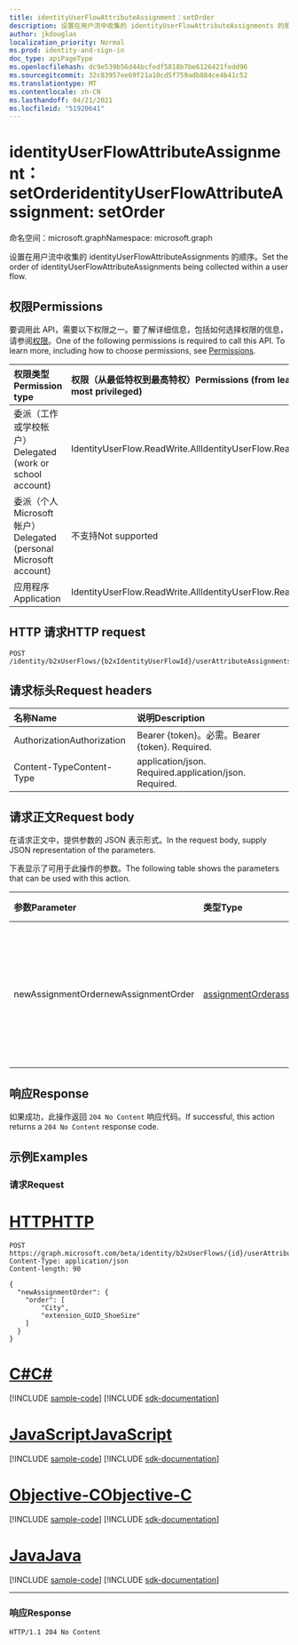 ```yaml
---
title: identityUserFlowAttributeAssignment：setOrder
description: 设置在用户流中收集的 identityUserFlowAttributeAssignments 的顺序。
author: jkdouglas
localization_priority: Normal
ms.prod: identity-and-sign-in
doc_type: apiPageType
ms.openlocfilehash: dc9e539b56d44bcfedf5818b7be6126421fedd96
ms.sourcegitcommit: 32c83957ee69f21a10cd5f759adb884ce4b41c52
ms.translationtype: MT
ms.contentlocale: zh-CN
ms.lasthandoff: 04/21/2021
ms.locfileid: "51920641"
---
```

# <a name="identityuserflowattributeassignment-setorder"></a><span data-ttu-id="d82d5-103">identityUserFlowAttributeAssignment：setOrder</span><span class="sxs-lookup"><span data-stu-id="d82d5-103">identityUserFlowAttributeAssignment: setOrder</span></span>

<span data-ttu-id="d82d5-104">命名空间：microsoft.graph</span><span class="sxs-lookup"><span data-stu-id="d82d5-104">Namespace: microsoft.graph</span></span>

<span data-ttu-id="d82d5-105">设置在用户流中收集的 identityUserFlowAttributeAssignments 的顺序。</span><span class="sxs-lookup"><span data-stu-id="d82d5-105">Set the order of identityUserFlowAttributeAssignments being collected within a user flow.</span></span>

## <a name="permissions"></a><span data-ttu-id="d82d5-106">权限</span><span class="sxs-lookup"><span data-stu-id="d82d5-106">Permissions</span></span>

<span data-ttu-id="d82d5-p101">要调用此 API，需要以下权限之一。要了解详细信息，包括如何选择权限的信息，请参阅[权限](/graph/permissions-reference)。</span><span class="sxs-lookup"><span data-stu-id="d82d5-p101">One of the following permissions is required to call this API. To learn more, including how to choose permissions, see [Permissions](/graph/permissions-reference).</span></span>

|<span data-ttu-id="d82d5-109">权限类型</span><span class="sxs-lookup"><span data-stu-id="d82d5-109">Permission type</span></span>|<span data-ttu-id="d82d5-110">权限（从最低特权到最高特权）</span><span class="sxs-lookup"><span data-stu-id="d82d5-110">Permissions (from least to most privileged)</span></span>|
|:---|:---|
|<span data-ttu-id="d82d5-111">委派（工作或学校帐户）</span><span class="sxs-lookup"><span data-stu-id="d82d5-111">Delegated (work or school account)</span></span>|<span data-ttu-id="d82d5-112">IdentityUserFlow.ReadWrite.All</span><span class="sxs-lookup"><span data-stu-id="d82d5-112">IdentityUserFlow.ReadWrite.All</span></span>|
|<span data-ttu-id="d82d5-113">委派（个人 Microsoft 帐户）</span><span class="sxs-lookup"><span data-stu-id="d82d5-113">Delegated (personal Microsoft account)</span></span>|<span data-ttu-id="d82d5-114">不支持</span><span class="sxs-lookup"><span data-stu-id="d82d5-114">Not supported</span></span>|
|<span data-ttu-id="d82d5-115">应用程序</span><span class="sxs-lookup"><span data-stu-id="d82d5-115">Application</span></span>|<span data-ttu-id="d82d5-116">IdentityUserFlow.ReadWrite.All</span><span class="sxs-lookup"><span data-stu-id="d82d5-116">IdentityUserFlow.ReadWrite.All</span></span>|

## <a name="http-request"></a><span data-ttu-id="d82d5-117">HTTP 请求</span><span class="sxs-lookup"><span data-stu-id="d82d5-117">HTTP request</span></span>

<!-- {
  "blockType": "ignored"
}
-->

``` http
POST /identity/b2xUserFlows/{b2xIdentityUserFlowId}/userAttributeAssignments/setOrder
```

## <a name="request-headers"></a><span data-ttu-id="d82d5-118">请求标头</span><span class="sxs-lookup"><span data-stu-id="d82d5-118">Request headers</span></span>

|<span data-ttu-id="d82d5-119">名称</span><span class="sxs-lookup"><span data-stu-id="d82d5-119">Name</span></span>|<span data-ttu-id="d82d5-120">说明</span><span class="sxs-lookup"><span data-stu-id="d82d5-120">Description</span></span>|
|:---|:---|
|<span data-ttu-id="d82d5-121">Authorization</span><span class="sxs-lookup"><span data-stu-id="d82d5-121">Authorization</span></span>|<span data-ttu-id="d82d5-p102">Bearer {token}。必需。</span><span class="sxs-lookup"><span data-stu-id="d82d5-p102">Bearer {token}. Required.</span></span>|
|<span data-ttu-id="d82d5-124">Content-Type</span><span class="sxs-lookup"><span data-stu-id="d82d5-124">Content-Type</span></span>|<span data-ttu-id="d82d5-p103">application/json. Required.</span><span class="sxs-lookup"><span data-stu-id="d82d5-p103">application/json. Required.</span></span>|

## <a name="request-body"></a><span data-ttu-id="d82d5-127">请求正文</span><span class="sxs-lookup"><span data-stu-id="d82d5-127">Request body</span></span>

<span data-ttu-id="d82d5-128">在请求正文中，提供参数的 JSON 表示形式。</span><span class="sxs-lookup"><span data-stu-id="d82d5-128">In the request body, supply JSON representation of the parameters.</span></span>

<span data-ttu-id="d82d5-129">下表显示了可用于此操作的参数。</span><span class="sxs-lookup"><span data-stu-id="d82d5-129">The following table shows the parameters that can be used with this action.</span></span>

|<span data-ttu-id="d82d5-130">参数</span><span class="sxs-lookup"><span data-stu-id="d82d5-130">Parameter</span></span>|<span data-ttu-id="d82d5-131">类型</span><span class="sxs-lookup"><span data-stu-id="d82d5-131">Type</span></span>|<span data-ttu-id="d82d5-132">说明</span><span class="sxs-lookup"><span data-stu-id="d82d5-132">Description</span></span>|
|:---|:---|:---|
|<span data-ttu-id="d82d5-133">newAssignmentOrder</span><span class="sxs-lookup"><span data-stu-id="d82d5-133">newAssignmentOrder</span></span>|[<span data-ttu-id="d82d5-134">assignmentOrder</span><span class="sxs-lookup"><span data-stu-id="d82d5-134">assignmentOrder</span></span>](../resources/assignmentorder.md)|<span data-ttu-id="d82d5-135">用于定义在用户流中收集的属性的顺序。</span><span class="sxs-lookup"><span data-stu-id="d82d5-135">Used to define the order of the attributes being collected within a user flow.</span></span>|

## <a name="response"></a><span data-ttu-id="d82d5-136">响应</span><span class="sxs-lookup"><span data-stu-id="d82d5-136">Response</span></span>

<span data-ttu-id="d82d5-137">如果成功，此操作返回 `204 No Content` 响应代码。</span><span class="sxs-lookup"><span data-stu-id="d82d5-137">If successful, this action returns a `204 No Content` response code.</span></span>

## <a name="examples"></a><span data-ttu-id="d82d5-138">示例</span><span class="sxs-lookup"><span data-stu-id="d82d5-138">Examples</span></span>

### <a name="request"></a><span data-ttu-id="d82d5-139">请求</span><span class="sxs-lookup"><span data-stu-id="d82d5-139">Request</span></span>


# <a name="http"></a>[<span data-ttu-id="d82d5-140">HTTP</span><span class="sxs-lookup"><span data-stu-id="d82d5-140">HTTP</span></span>](#tab/http)
<!-- {
  "blockType": "request",
  "name": "identityuserflowattributeassignment_setorder"
}
-->

``` http
POST https://graph.microsoft.com/beta/identity/b2xUserFlows/{id}/userAttributeAssignments/setOrder
Content-Type: application/json
Content-length: 90

{
  "newAssignmentOrder": {
    "order": [
        "City",
        "extension_GUID_ShoeSize"
    ]
  }
}
```
# <a name="c"></a>[<span data-ttu-id="d82d5-141">C#</span><span class="sxs-lookup"><span data-stu-id="d82d5-141">C#</span></span>](#tab/csharp)
[!INCLUDE [sample-code](../includes/snippets/csharp/identityuserflowattributeassignment-setorder-csharp-snippets.md)]
[!INCLUDE [sdk-documentation](../includes/snippets/snippets-sdk-documentation-link.md)]

# <a name="javascript"></a>[<span data-ttu-id="d82d5-142">JavaScript</span><span class="sxs-lookup"><span data-stu-id="d82d5-142">JavaScript</span></span>](#tab/javascript)
[!INCLUDE [sample-code](../includes/snippets/javascript/identityuserflowattributeassignment-setorder-javascript-snippets.md)]
[!INCLUDE [sdk-documentation](../includes/snippets/snippets-sdk-documentation-link.md)]

# <a name="objective-c"></a>[<span data-ttu-id="d82d5-143">Objective-C</span><span class="sxs-lookup"><span data-stu-id="d82d5-143">Objective-C</span></span>](#tab/objc)
[!INCLUDE [sample-code](../includes/snippets/objc/identityuserflowattributeassignment-setorder-objc-snippets.md)]
[!INCLUDE [sdk-documentation](../includes/snippets/snippets-sdk-documentation-link.md)]

# <a name="java"></a>[<span data-ttu-id="d82d5-144">Java</span><span class="sxs-lookup"><span data-stu-id="d82d5-144">Java</span></span>](#tab/java)
[!INCLUDE [sample-code](../includes/snippets/java/identityuserflowattributeassignment-setorder-java-snippets.md)]
[!INCLUDE [sdk-documentation](../includes/snippets/snippets-sdk-documentation-link.md)]

---


### <a name="response"></a><span data-ttu-id="d82d5-145">响应</span><span class="sxs-lookup"><span data-stu-id="d82d5-145">Response</span></span>

<!-- {
  "blockType": "response",
  "truncated": true
}
-->

``` http
HTTP/1.1 204 No Content
```
